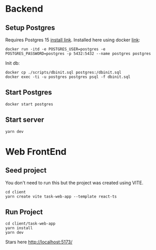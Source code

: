 # Backend
## Setup Postgres
Requires Postgres 15 [install link](https://www.postgresql.org/download/macosx/). Installed here using docker  [link](https://labs.thisdot.co/blog/connecting-to-postgresql-with-node-js): 
```
docker run -itd -e POSTGRES_USER=postgres -e POSTGRES_PASSWORD=postgres -p 5432:5432 --name postgres postgres 

```
Init db:
```
docker cp ./scripts/dbinit.sql postgres:/dbinit.sql
docker exec -ti -u postgres postgres psql -f dbinit.sql
```

## Start Postgres
```
docker start postgres
```

## Start server
```
yarn dev
```

# Web FrontEnd
## Seed project
You don't need to run this but the project was created using VITE.
```
cd client
yarn create vite task-web-app --template react-ts
```

## Run Project
```
cd client/task-web-app
yarn install
yarn dev
```
Stars here [http://localhost:5173/](http://localhost:5173/)
